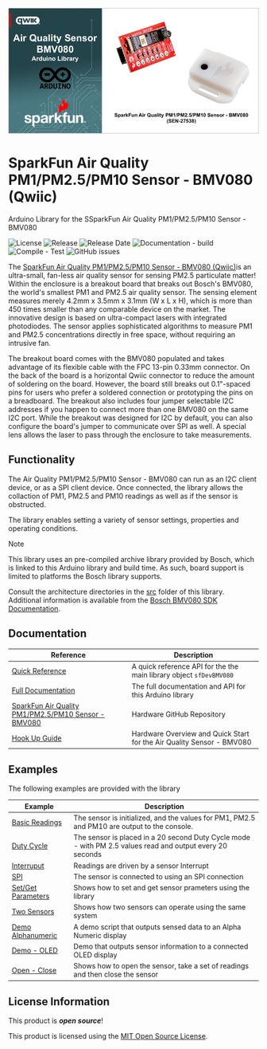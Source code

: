 ![SparkFun Air Quality PM1/PM2.5/PM10 Sensor (Qwiic)](docs/images/gh-banner-2025-arduino-bmv080.png "SparkFun Air Quality PM1/PM2.5/PM10 Sensor (Qwiic)")

# SparkFun Air Quality PM1/PM2.5/PM10 Sensor - BMV080 (Qwiic)

Arduino Library for the SSparkFun Air Quality PM1/PM2.5/PM10 Sensor - BMV080

![License](https://img.shields.io/github/license/sparkfun/SparkFun_BMV080_Arduino_Library)
![Release](https://img.shields.io/github/v/release/sparkfun/SparkFun_BMV080_Arduino_Library)
![Release Date](https://img.shields.io/github/release-date/sparkfun/SparkFun_BMV080_Arduino_Library)
![Documentation - build](https://img.shields.io/github/actions/workflow/status/sparkfun/SparkFun_BMV080_Arduino_Library/build-deploy-ghpages.yml?label=doc%20build)
![Compile - Test](https://img.shields.io/github/actions/workflow/status/sparkfun/SparkFun_BMV080_Arduino_Library/compile-sketch.yml?label=compile%20test)
![GitHub issues](https://img.shields.io/github/issues/sparkfun/SparkFun_BMV080_Arduino_Library)

The [SparkFun Air Quality PM1/PM2.5/PM10 Sensor - BMV080 (Qwiic)](https://www.sparkfun.com/sparkfun-air-quality-pm1-pm2-5-pm10-sensor-bmv080-qwiic.html)is an ultra-small, fan-less air quality sensor for sensing PM2.5 particulate matter! Within the enclosure is a breakout board that breaks out Bosch's BMV080, the world's smallest PM1 and PM2.5 air quality sensor. The sensing element measures merely 4.2mm x 3.5mm x 3.1mm (W x L x H), which is more than 450 times smaller than any comparable device on the market. The innovative design is based on ultra-compact lasers with integrated photodiodes. The sensor applies sophisticated algorithms to measure PM1 and PM2.5 concentrations directly in free space, without requiring an intrusive fan.

The breakout board comes with the BMV080 populated and takes advantage of its flexible cable with the FPC 13-pin 0.33mm connector. On the back of the board is a horizontal Qwiic connector to reduce the amount of soldering on the board. However, the board still breaks out 0.1"-spaced pins for users who prefer a soldered connection or prototyping the pins on a breadboard. The breakout also includes four jumper selectable I2C addresses if you happen to connect more than one BMV080 on the same I2C port. While the breakout was designed for I2C by default, you can also configure the board's jumper to communicate over SPI as well. A special lens allows the laser to pass through the enclosure to take measurements.

## Functionality

The Air Quality PM1/PM2.5/PM10 Sensor - BMV080  can run as an I2C client device, or as a SPI client device. Once connected, the library allows the collaction of PM1, PM2.5 and PM10 readings as well as if the sensor is obstructed.

The library enables setting a variety of sensor settings, properties and operating conditions.

> [!NOTE]
>
> This library uses an pre-compiled archive library provided by Bosch, which is linked to this Arduino library and build time. As such, board support is limited to platforms the Bosch library supports.
>
> Consult the architecture directories in the [src](src/) folder of this library. Additional information is available from the [Bosch BMV080 SDK Documentation](https://www.bosch-sensortec.com/products/environmental-sensors/particulate-matter-sensor/bmv080/#documents).

## Documentation

|Reference | Description |
|---|---|
|[Quick Reference](https://docs.sparkfun.com/SparkFun_BMV080_Arduino_Library/classsf_dev_b_m_v080.html)| A quick reference API for the the main library object ```sfDevBMV080```|
|[Full Documentation](https://docs.sparkfun.com/SparkFun_BMV080_Arduino_Library/)| The full documentation and API for this Arduino library|
|[SparkFun Air Quality PM1/PM2.5/PM10 Sensor - BMV080](https://github.com/sparkfun/SparkFun_Particulate_Matter_Sensor_Breakout_BMV080)| Hardware GitHub Repository|
|[Hook Up Guide](https://docs.sparkfun.com/SparkFun_Particulate_Matter_Sensor_Breakout_BMV080) | Hardware Overview and Quick Start for the Air Quality Sensor - BMV080 |

## Examples

The following examples are provided with the library

| Example | Description |
|---|---|
|[Basic Readings](examples/Example_01_BasicReadings/Example_01_BasicReadings.ino)| The sensor is initialized, and the values for PM1, PM2.5 and PM10 are output to the console.|
|[Duty Cycle](examples/Example_02_DutyCycle/Example_02_DutyCycle.ino)| The sensor is placed in a 20 second Duty Cycle mode - with PM 2.5 values read and output every 20 seconds|
|[Interruput](examples/Example_03_Interrupt/Example_03_Interrupt.ino)|Readings are driven by a sensor Interrupt|
|[SPI](examples/Example_04_SPI/Example_04_SPI.ino)|The sensor is connected to using an SPI connection|
|[Set/Get Parameters](examples/Example_05_Parameters/Example_05_Parameters.ino)|Shows how to set and get sensor prameters using the library|
|[Two Sensors](examples/Example_06_TwoSensors/Example_06_TwoSensors.ino)|Shows how two sensors can operate using the same system|
|[Demo Alphanumeric](examples/Example_07_Demo_Alphanumeric/Example_07_Demo_Alphanumeric.ino)|A demo script that outputs sensed data to an Alpha Numeric display|
|[Demo - OLED](examples/Example_08_Demo_Oled/Example_08_Demo_Oled.ino)| Demo that outputs sensor information to a connected OLED display|
|[Open - Close](examples/Example_09_OpenClose/Example_09_OpenClose.ino)|Shows how to open the sensor, take a set of readings and then close the sensor|

## License Information

This product is ***open source***!

This product is licensed using the [MIT Open Source License](https://opensource.org/license/mit).
